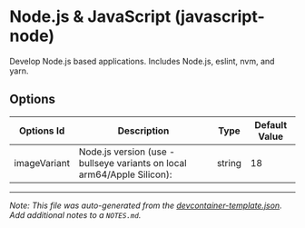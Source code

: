 
# Node.js & JavaScript (javascript-node)

Develop Node.js based applications. Includes Node.js, eslint, nvm, and yarn.

## Options

| Options Id | Description | Type | Default Value |
|-----|-----|-----|-----|
| imageVariant | Node.js version (use -bullseye variants on local arm64/Apple Silicon): | string | 18 |



---

_Note: This file was auto-generated from the [devcontainer-template.json](https://github.com/devcontainers/templates/blob/main/src/javascript-node/devcontainer-template.json).  Add additional notes to a `NOTES.md`._
